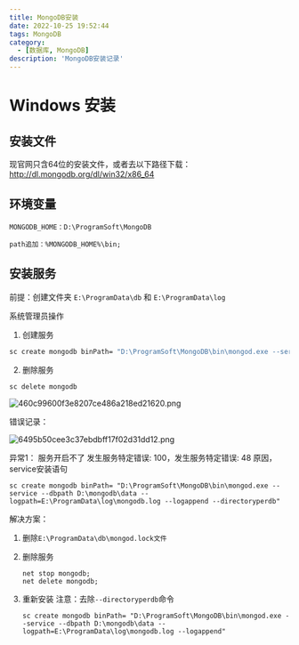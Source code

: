 ```yaml
---
title: MongoDB安装
date: 2022-10-25 19:52:44
tags: MongoDB
category: 
  - [数据库, MongoDB]
description: 'MongoDB安装记录'
---
```


# Windows 安装

## 安装文件

现官网只含64位的安装文件，或者去以下路径下载： http://dl.mongodb.org/dl/win32/x86_64

## 环境变量

```
MONGODB_HOME：D:\ProgramSoft\MongoDB

path追加：%MONGODB_HOME%\bin;
```



## 安装服务

 前提：创建文件夹 `E:\ProgramData\db` 和 `E:\ProgramData\log`

系统管理员操作

1. 创建服务

```bash
sc create mongodb binPath= "D:\ProgramSoft\MongoDB\bin\mongod.exe --service --dbpath E:\ProgramData\db --logpath=E:\ProgramData\log\mongodb.log --logappend"
```

2. 删除服务

```bash
sc delete mongodb
```

![460c99600f3e8207ce486a218ed21620.png](D:\0_Notes\Hexo\hmxyl\source\_images\clip_image001-16383252343726.png)  

错误记录： 

![6495b50cee3c37ebdbff17f02d31dd12.png](D:\0_Notes\Hexo\hmxyl\source\_images\clip_image002-16383252343727.png)  

异常1： 服务开启不了 发生服务特定错误: 100，发生服务特定错误: 48
原因，service安装语句

```
sc create mongodb binPath= "D:\ProgramSoft\MongoDB\bin\mongod.exe --service --dbpath D:\mongodb\data --logpath=E:\ProgramData\log\mongodb.log --logappend --directoryperdb"
```

 解决方案：

1. 删除`E:\ProgramData\db\mongod.lock文件`

2. 删除服务

   ```
   net stop mongodb;
   net delete mongodb;
   ```

3. 重新安装 注意：去除` --directoryperdb `命令

   ```
   sc create mongodb binPath= "D:\ProgramSoft\MongoDB\bin\mongod.exe --service --dbpath D:\mongodb\data --logpath=E:\ProgramData\log\mongodb.log --logappend"
   ```

   

# 
